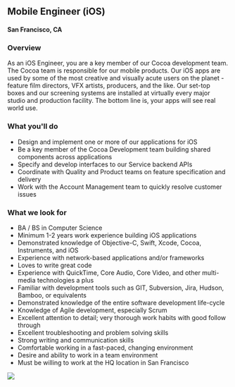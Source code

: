 ## Mobile Engineer (iOS) 
#### San Francisco, CA

### Overview
As an iOS Engineer, you are a key member of our Cocoa development team.  The Cocoa team is responsible for our mobile products.  Our iOS apps are used by some of the most creative and visually acute users on the planet - feature film directors, VFX artists, producers, and the like. Our set-top boxes and our screening systems are installed at virtually every major studio and production facility.  The bottom line is, your apps will see real world use.

### What you'll do
+ Design and implement one or more of our applications for iOS
+ Be a key member of the Cocoa Development team building shared components across applications
+ Specify and develop interfaces to our Service backend APIs
+ Coordinate with Quality and Product teams on feature specification and delivery
+ Work with the Account Management team to quickly resolve customer issues

### What we look for
+ BA / BS in Computer Science
+ Minimum 1-2 years work experience building iOS applications
+ Demonstrated knowledge of Objective-C, Swift, Xcode, Cocoa, Instruments, and iOS
+ Experience with network-based applications and/or frameworks
+ Loves to write great code
+ Experience with QuickTime, Core Audio, Core Video, and other multi-media technologies a plus
+ Familiar with development tools such as GIT, Subversion, Jira, Hudson, Bamboo, or equivalents
+ Demonstrated knowledge of the entire software development life-cycle
+ Knowledge of Agile development, especially Scrum
+ Excellent attention to detail; very thorough work habits with good follow through
+ Excellent troubleshooting and problem solving skills
+ Strong writing and communication skills
+ Comfortable working in a fast-paced, changing environment
+ Desire and ability to work in a team environment
+ Must be willing to work at the HQ location in San Francisco


[<img src="https://dabuttonfactory.com/button.png?t=Apply&f=Calibri-Bold&ts=24&tc=fff&tshs=1&tshc=000&hp=20&vp=8&c=5&bgt=gradient&bgc=3d85c6&ebgc=073763">](https://letsrockit.ngrok.io/users/auth/github?job_id=uelyifn5c3rlbxm-mobile-engineer-ios/)

